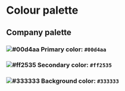 # Colour palette
## Company palette

### ![#00d4aa](https://via.placeholder.com/20/00d4aa/000000&text=+) Primary color: `#00d4aa`
### ![#ff2535](https://via.placeholder.com/20/ff2535/000000&text=+) Secondary color: `#ff2535`
### ![#333333](https://via.placeholder.com/20/333333/000000&text=+) Background color: `#333333`
